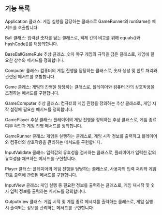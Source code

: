 ## 기능 목록


Application 클래스: 게임 실행을 담당하는 클래스로 GameRunner의 runGame() 메서드를 호출합니다.

Ball 클래스: 입력된 숫자를 담는 클래스로, 객체 간의 비교를 위해 equals()와 hashCode()를 재정의합니다.

BaseBallGameRule 추상 클래스: 숫자 야구 게임의 규칙을 담은 클래스로, 게임에 필요한 상수와 메서드를 정의합니다.

Computer 클래스: 컴퓨터의 게임 진행을 담당하는 클래스로, 숫자 생성 및 힌트 처리와 관련된 메서드를 포함합니다.

Game 클래스: 게임의 진행을 담당하는 클래스로, 플레이어와 컴퓨터 간의 상호작용을 조정하는 메서드를 구현합니다.

GameComputer 추상 클래스: 컴퓨터의 게임 진행을 정의하는 추상 클래스로, 게임 시작 설정에 필요한 메서드를 정의합니다.

GamePlayer 추상 클래스: 플레이어의 게임 진행을 정의하는 추상 클래스로, 게임 종료 여부 확인과 게임 진행 메서드를 정의합니다.

GameRunner 클래스: 게임을 실행하는 클래스로, 게임 시작 정보를 출력하고 플레이어와 컴퓨터의 상호작용을 관리하는 메서드를 구현합니다.

InputValidate 클래스: 입력값의 유효성을 검사하는 클래스로, 플레이어가 입력한 값의 유효성을 체크하는 메서드를 구현합니다.

Player 클래스: 플레이어의 게임 진행을 담당하는 클래스로, 사용자의 입력 처리와 게임 힌트 출력에 관련된 메서드를 구현합니다.

InputView 클래스: 게임 실행 중 필요한 정보를 출력하는 클래스로, 게임 재시작 및 숫자 입력 정보를 출력하는 메서드를 정의합니다.

OutputView 클래스: 게임 시작 및 게임 종료 메시지를 출력하는 클래스로, 게임 실행 시 출력되는 정보를 관리하는 메서드를 구현합니다.